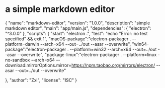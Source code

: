 # a simple markdown editor
{
  "name": "markdown-editor",
  "version": "1.0.0",
  "description": "simple markdown editor",
  "main": "app/main.js",
  "dependencies": {
    "electron": "^3.0.0"
},
  "scripts": {
    "start": "electron .",
    "test": "echo \"Error: no test specified\" && exit 1",
    "macOS-package":"electron-packager . --platform=darwin --arch=x64 --out=../out --asar --overwrite",
    "win64-package":"electron-packager . --platform=win32 --arch=x64 --out=../out --asar --overwrite",
    "package-linux":"electron-packager . --platform=linux -no-sandbox --arch=x64 --download.mirrorOptions.mirror=https://npm.taobao.org/mirrors/electron/ --asar --out=../out --overwrite"

  },
  "author": "Zxl",
  "license": "ISC"
}
